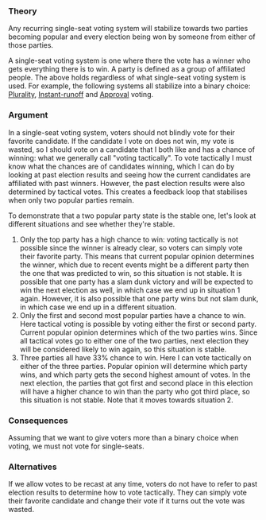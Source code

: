 ### Theory
Any recurring single-seat voting system will stabilize towards two parties becoming popular and every election being won by someone from either of those parties.

A single-seat voting system is one where there the vote has a winner who gets everything there is to win. A party is defined as a group of affiliated people. The above holds regardless of what single-seat voting system is used. For example, the following systems all stabilize into a binary choice: [Plurality](https://en.wikipedia.org/wiki/Plurality_voting), [Instant-runoff](https://en.wikipedia.org/wiki/Instant-runoff_voting) and [Approval](https://en.wikipedia.org/wiki/Approval_voting) voting.

### Argument
In a single-seat voting system, voters should not blindly vote for their favorite candidate. If the candidate I vote on does not win, my vote is wasted, so I should vote on a candidate that I both like and has a chance of winning: what we generally call "voting tactically". To vote tactically I must know what the chances are of candidates winning, which I can do by looking at past election results and seeing how the current candidates are affiliated with past winners. However, the past election results were also determined by tactical votes. This creates a feedback loop that stabilises when only two popular parties remain.

To demonstrate that a two popular party state is the stable one, let's look at different situations and see whether they're stable.
1. Only the top party has a high chance to win: voting tactically is not possible since the winner is already clear, so voters can simply vote their favorite party. This means that current popular opinion determines the winner, which due to recent events might be a different party then the one that was predicted to win, so this situation is not stable. It is possible that one party has a slam dunk victory and will be expected to win the next election as well, in which case we end up in situation 1 again. However, it is also possible that one party wins but not slam dunk, in which case we end up in a different situation.
2. Only the first and second most popular parties have a chance to win. Here tactical voting is possible by voting either the first or second party. Current popular opinion determines which of the two parties wins. Since all tactical votes go to either one of the two parties, next election they will be considered likely to win again, so this situation is stable.
3. Three parties all have 33% chance to win. Here I can vote tactically on either of the three parties. Popular opinion will determine which party wins, and which party gets the second highest amount of votes. In the next election, the parties that got first and second place in this election will have a higher chance to win than the party who got third place, so this situation is not stable. Note that it moves towards situation 2.

### Consequences
Assuming that we want to give voters more than a binary choice when voting, we must not vote for single-seats. 

### Alternatives
If we allow votes to be recast at any time, voters do not have to refer to past election results to determine how to vote tactically. They can simply vote their favorite candidate and change their vote if it turns out the vote was wasted.
